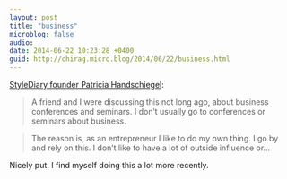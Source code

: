 ```yaml
---
layout: post
title: "business"
microblog: false
audio: 
date: 2014-06-22 10:23:28 +0400
guid: http://chirag.micro.blog/2014/06/22/business.html
---
```

<p><a href="http://patriciahandschiegel.tumblr.com/post/89449134317/business" target="_blank">StyleDiary founder Patricia Handschiegel</a>:</p>
<blockquote>A friend and I were discussing this not long ago, about business conferences and seminars. I don’t usually go to conferences or seminars about business.</blockquote>
<blockquote>The reason is, as an entrepreneur I like to do my own thing. I go by and rely on this. I don’t like to have a lot of outside influence or…</blockquote>
<p>Nicely put. I find myself doing this a lot more recently.</p>
